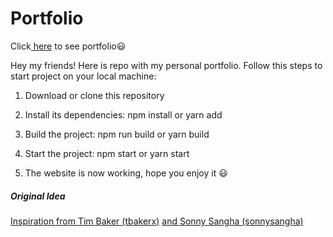# Portfolio

Click[ here](https://ornate-sunflower-f83f9f.netlify.app/#about) to see portfolio😃

Hey my friends! Here is repo with my personal portfolio. Follow this steps to start project on your local machine:

1. Download or clone this repository

2. Install its dependencies: npm install or yarn add

3. Build the project: npm run build or yarn build

4. Start the project: npm start or yarn start

5. The website is now working, hope you enjoy it 😃

##### Original Idea

<a href="https://github.com/tbakerx/react-resume-template/blob/master/README.md">Inspiration from Tim Baker (tbakerx)</a> <a href="https://github.com/sonnysangha/Resume-Portfolio-Starter-pack/blob/main/README.md">and Sonny Sangha (sonnysangha)</a> 
